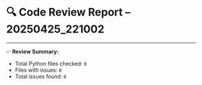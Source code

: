 # 🔍 Code Review Report – 20250425_221002

---

✅ **Review Summary:**
- Total Python files checked: `0`
- Files with issues: `0`
- Total issues found: `0`
